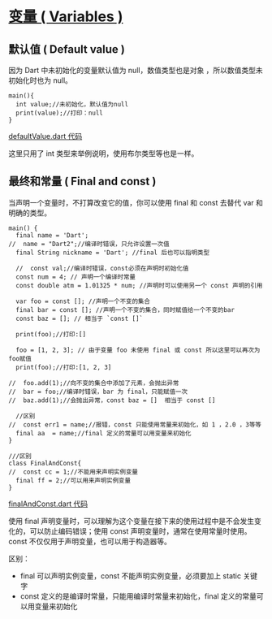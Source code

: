 # [变量 ( Variables )](https://www.dartlang.org/guides/language/language-tour#variables)

## 默认值 ( Default value )

因为 Dart 中未初始化的变量默认值为 null，数值类型也是对象 ，所以数值类型未初始化时也为 null。

	
```
main(){
  int value;//未初始化，默认值为null
  print(value);//打印：null
}
```

[defaultValue.dart 代码](../../dart/other/defaultValue.dart)

这里只用了 int 类型来举例说明，使用布尔类型等也是一样。


## 最终和常量 ( Final and const )

当声明一个变量时，不打算改变它的值，你可以使用 final 和 const 去替代 var 和 明确的类型。

```
main() {
  final name = 'Dart';
//  name = "Dart2";//编译时错误，只允许设置一次值
  final String nickname = 'Dart'; //final 后也可以指明类型

  //  const val;//编译时错误，const必须在声明时初始化值
  const num = 4; // 声明一个编译时常量
  const double atm = 1.01325 * num; //声明时可以使用另一个 const 声明的引用

  var foo = const []; //声明一个不变的集合
  final bar = const []; //声明一个不变的集合，同时赋值给一个不变的bar
  const baz = []; // 相当于 `const []`

  print(foo);//打印:[]

  foo = [1, 2, 3]; // 由于变量 foo 未使用 final 或 const 所以这里可以再次为foo赋值
  print(foo);//打印:[1, 2, 3]

//  foo.add(1);//向不变的集合中添加了元素，会抛出异常
//  bar = foo;//编译时错误，bar 为 final，只能赋值一次
//  baz.add(1);//会抛出异常，const baz = []  相当于 const []

  //区别
//  const err1 = name;//报错，const 只能使用常量来初始化，如 1 ，2.0 ，3等等
  final aa  = name;//final 定义的常量可以用变量来初始化
}

///区别
class FinalAndConst{
//  const cc = 1;//不能用来声明实例变量
  final ff = 2;//可以用来声明实例变量
}
```

[finalAndConst.dart 代码](../../dart/other/finalAndConst.dart)

使用 final 声明变量时，可以理解为这个变量在接下来的使用过程中是不会发生变化的，可以防止编码错误；使用 const 声明变量时，通常在使用常量时使用。const 不仅仅用于声明变量，也可以用于构造器等。

区别：

*  final 可以声明实例变量，const 不能声明实例变量，必须要加上 static 关键字
*  const 定义的是编译时常量，只能用编译时常量来初始化，final 定义的常量可以用变量来初始化
